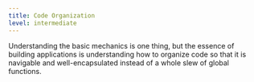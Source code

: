 ```yaml
---
title: Code Organization
level: intermediate
---
```

Understanding the basic mechanics is one thing, but the essence of building applications is understanding how to organize code so that it is navigable and well-encapsulated instead of a whole slew of global functions.
